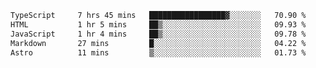 <!--START_SECTION:waka-->

```txt
TypeScript     7 hrs 45 mins   █████████████████▓░░░░░░░   70.90 %
HTML           1 hr 5 mins     ██▒░░░░░░░░░░░░░░░░░░░░░░   09.93 %
JavaScript     1 hr 4 mins     ██▒░░░░░░░░░░░░░░░░░░░░░░   09.78 %
Markdown       27 mins         █░░░░░░░░░░░░░░░░░░░░░░░░   04.22 %
Astro          11 mins         ▒░░░░░░░░░░░░░░░░░░░░░░░░   01.73 %
```

<!--END_SECTION:waka-->

